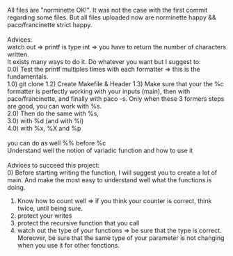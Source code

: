 All files are "norminette OK!". It was not the case with the first commit regarding some files. But all files uploaded now are norminette happy && paco/francinette strict happy.<br>
<br>
Advices:<br>
watch out => printf is type int => you have to return the number of characters written.<br>
It exists many ways to do it. Do whatever you want but I suggest to:<br>
0.0) Test the printf multiples times with each formatter => this is the fundamentals. <br>
1.0) git clone 1.2) Create Makefile & Header 1.3) Make sure that your the %c formatter is perfectly working with your inputs (main), then with paco/francinette, and finally with paco -s. Only when these 3 formers steps are good, you can work with %s.<br>
2.0) Then do the same with %s, <br>
3.0) with %d (and with %i)<br>
4.0) with %x, %X and %p<br>
<br>
you can do as well %% before %c<br>
Understand well the notion of variadic function and how to use it <br>
<br>
Advices to succeed this project:<br>
0) Before starting writing the function, I will suggest you to create a lot of main. And make the most easy to understand well what the functions is doing.
1) Know how to count well => if you think your counter is correct, think twice, until being sure.<br>
2) protect your writes<br>
3) protect the recursive function that you call<br>
4) watch out the type of your functions => be sure that the type is correct. Moreover, be sure that the same type of your parameter is not changing when you use it for other fonctions.<br>

